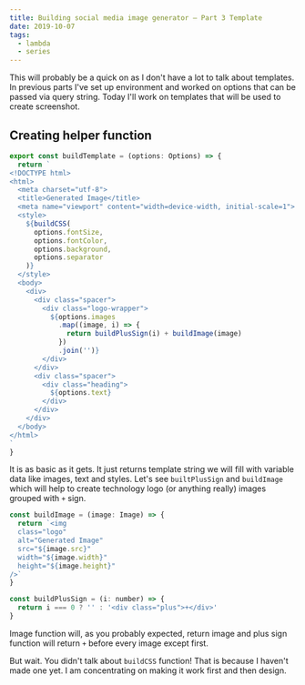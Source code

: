 ```yaml
---
title: Building social media image generator — Part 3 Template
date: 2019-10-07
tags:
  - lambda
  - series
---
```


This will probably be a quick on as I don't have a lot to talk about templates. In previous parts I've set up environment and worked on options that can be passed via query string. Today I'll work on templates that will be used to create screenshot.

## Creating helper function

```js
export const buildTemplate = (options: Options) => {
  return `
<!DOCTYPE html>
<html>
  <meta charset="utf-8">
  <title>Generated Image</title>
  <meta name="viewport" content="width=device-width, initial-scale=1">
  <style>
    ${buildCSS(
      options.fontSize,
      options.fontColor,
      options.background,
      options.separator
    )}
  </style>
  <body>
    <div>
      <div class="spacer">
        <div class="logo-wrapper">
          ${options.images
            .map((image, i) => {
              return buildPlusSign(i) + buildImage(image)
            })
            .join('')}
        </div>
      </div>
      <div class="spacer">
        <div class="heading">
          ${options.text}
        </div>
      </div>
    </div>
  </body>
</html>
`
}
```

It is as basic as it gets. It just returns template string we will fill with variable data like images, text and styles. Let's see `builtPlusSign` and `buildImage` which will help to create technology logo (or anything really) images grouped with `+` sign.

```js
const buildImage = (image: Image) => {
  return `<img
  class="logo"
  alt="Generated Image"
  src="${image.src}"
  width="${image.width}"
  height="${image.height}"
/>`
}

const buildPlusSign = (i: number) => {
  return i === 0 ? '' : '<div class="plus">+</div>'
}
```

Image function will, as you probably expected, return image and plus sign function will return `+` before every image except first.

But wait. You didn't talk about `buildCSS` function! That is because I haven't made one yet. I am concentrating on making it work first and then design.
